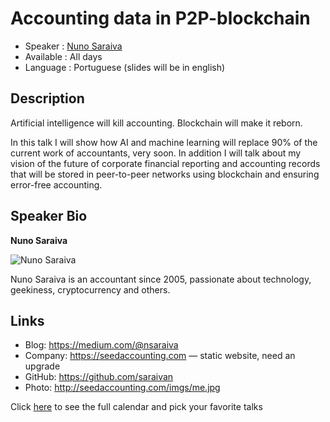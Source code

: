 Accounting data in P2P-blockchain
=================================================

* Speaker   : [Nuno Saraiva](https://pixels.camp/saraivan)
* Available : All days
* Language  : Portuguese (slides will be in english)

Description
-----------

Artificial intelligence will kill accounting. Blockchain will make it reborn.

In this talk I will show how AI and machine learning will replace 90% of the current work of accountants, very soon.
In addition I will talk about my vision of the future of corporate financial reporting and accounting records that will be stored in peer-to-peer networks using blockchain and ensuring error-free accounting.

Speaker Bio
-----------

**Nuno Saraiva**

![Nuno Saraiva](https://avatars1.githubusercontent.com/u/1025855?v=4)

Nuno Saraiva is an accountant since 2005, passionate about technology, geekiness, cryptocurrency and others.

Links
-----

* Blog: https://medium.com/@nsaraiva
* Company: https://seedaccounting.com — static website, need an upgrade
* GitHub:  https://github.com/saraivan
* Photo: http://seedaccounting.com/imgs/me.jpg

Click [here][1] to see the full calendar and pick your favorite talks

[1]: https://pixels.camp/schedule/
